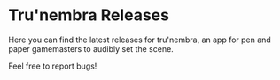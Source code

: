 # Tru'nembra Releases

Here you can find the latest releases for tru'nembra, an app for pen and paper gamemasters to audibly set the scene.

Feel free to report bugs!
